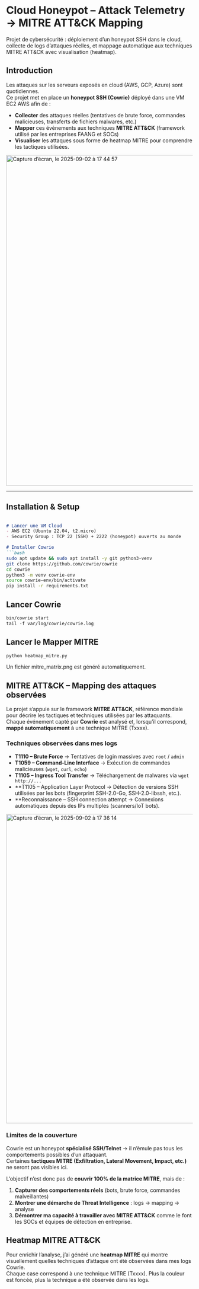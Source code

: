 # Cloud Honeypot – Attack Telemetry → MITRE ATT&CK Mapping 
Projet de cybersécurité : déploiement d’un honeypot SSH dans le cloud, collecte de logs d’attaques réelles, et mappage automatique aux techniques MITRE ATT&CK avec visualisation (heatmap).

## Introduction

Les attaques sur les serveurs exposés en cloud (AWS, GCP, Azure) sont quotidiennes.  
Ce projet met en place un **honeypot SSH (Cowrie)** déployé dans une VM EC2 AWS afin de :  

-  **Collecter** des attaques réelles (tentatives de brute force, commandes malicieuses, transferts de fichiers malwares, etc.)  
-  **Mapper** ces événements aux techniques **MITRE ATT&CK** (framework utilisé par les entreprises FAANG et SOCs)  
-  **Visualiser** les attaques sous forme de heatmap MITRE pour comprendre les tactiques utilisées.  

<img width="715" height="893" alt="Capture d’écran, le 2025-09-02 à 17 44 57" src="https://github.com/user-attachments/assets/b066077b-6c69-4173-b617-c3b8c49ecefc" />

---

## Installation & Setup

```md

# Lancer une VM Cloud
- AWS EC2 (Ubuntu 22.04, t2.micro)
- Security Group : TCP 22 (SSH) + 2222 (honeypot) ouverts au monde

# Installer Cowrie
```bash
sudo apt update && sudo apt install -y git python3-venv
git clone https://github.com/cowrie/cowrie
cd cowrie
python3 -m venv cowrie-env
source cowrie-env/bin/activate
pip install -r requirements.txt

```
## Lancer Cowrie

```md
bin/cowrie start
tail -f var/log/cowrie/cowrie.log
```

## Lancer le Mapper MITRE

```md
python heatmap_mitre.py
```
Un fichier mitre_matrix.png est généré automatiquement.

## MITRE ATT&CK – Mapping des attaques observées

Le projet s’appuie sur le framework **MITRE ATT&CK**, référence mondiale pour décrire les tactiques et techniques utilisées par les attaquants.  
Chaque événement capté par **Cowrie** est analysé et, lorsqu’il correspond, **mappé automatiquement** à une technique MITRE (Txxxx).

### Techniques observées dans mes logs
- **T1110 – Brute Force** → Tentatives de login massives avec `root` / `admin`  
- **T1059 – Command-Line Interface** → Exécution de commandes malicieuses (`wget`, `curl`, `echo`)  
- **T1105 – Ingress Tool Transfer** → Téléchargement de malwares via `wget http://...`  
- **T1105 – Application Layer Protocol → Détection de versions SSH utilisées par les bots (fingerprint SSH-2.0-Go, SSH-2.0-libssh, etc.).
- **Reconnaissance – SSH connection attempt → Connexions automatiques depuis des IPs multiples (scanners/IoT bots).

<img width="688" height="835" alt="Capture d’écran, le 2025-09-02 à 17 36 14" src="https://github.com/user-attachments/assets/59f4dddb-bdfb-4363-a163-ba853297d71e" />

### Limites de la couverture
Cowrie est un honeypot **spécialisé SSH/Telnet** → il n’émule pas tous les comportements possibles d’un attaquant.  
Certaines **tactiques MITRE (Exfiltration, Lateral Movement, Impact, etc.)** ne seront pas visibles ici.  

L’objectif n’est donc pas de **couvrir 100% de la matrice MITRE**, mais de :  
1. **Capturer des comportements réels** (bots, brute force, commandes malveillantes)  
2. **Montrer une démarche de Threat Intelligence** : logs → mapping → analyse  
3. **Démontrer ma capacité à travailler avec MITRE ATT&CK** comme le font les SOCs et équipes de détection en entreprise.

## Heatmap MITRE ATT&CK

Pour enrichir l’analyse, j’ai généré une **heatmap MITRE** qui montre visuellement quelles techniques d’attaque ont été observées dans mes logs Cowrie.  
Chaque case correspond à une technique MITRE (Txxxx). Plus la couleur est foncée, plus la technique a été observée dans les logs.  
